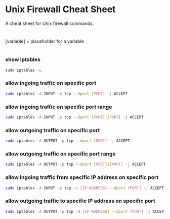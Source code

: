 # Unix Firewall Cheat Sheet

A cheat sheet for Unix firewall commands.

#

[variable] = placeholder for a variable

#

### show iptables

```bash
sudo iptables -L
```

### allow ingoing traffic on specific port

```bash
sudo iptables -A INPUT -p tcp --dport [PORT] -j ACCEPT
```

### allow ingoing traffic on specific port range

```bash
sudo iptables -A INPUT -p tcp --dport [PORT]:[PORT] -j ACCEPT
```

### allow outgoing traffic on specific port

```bash
sudo iptables -A OUTPUT -p tcp --dport [PORT] -j ACCEPT
```

### allow outgoing traffic on specific port range

```bash
sudo iptables -A OUTPUT -p tcp --dport [PORT]:[PORT] -j ACCEPT
```

### allow ingoing traffic from specific IP address on specific port

```bash
sudo iptables -A INPUT -p tcp -s [IP-ADDRESS] --dport [PORT] -j ACCEPT
```

### allow outgoing traffic to specific IP address on specific port

```bash
sudo iptables -A OUTPUT -p tcp -d [IP-ADDRESS] --dport [PORT] -j ACCEPT
```
